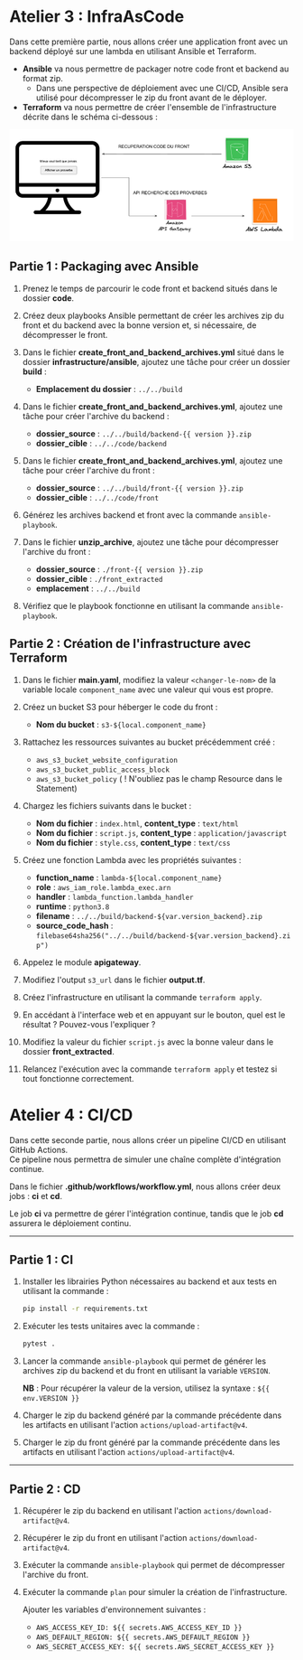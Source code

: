 
# Atelier 3 : InfraAsCode

Dans cette première partie, nous allons créer une application front avec un backend déployé sur une lambda en utilisant Ansible et Terraform.

- **Ansible** va nous permettre de packager notre code front et backend au format zip.
  - Dans une perspective de déploiement avec une CI/CD, Ansible sera utilisé pour décompresser le zip du front avant de le déployer.
- **Terraform** va nous permettre de créer l'ensemble de l'infrastructure décrite dans le schéma ci-dessous :

![porject_architecture.png](docs%2Fporject_architecture.png)

## Partie 1 : Packaging avec Ansible

1. Prenez le temps de parcourir le code front et backend situés dans le dossier **code**.

2. Créez deux playbooks Ansible permettant de créer les archives zip du front et du backend avec la bonne version et, si nécessaire, de décompresser le front.

3. Dans le fichier **create_front_and_backend_archives.yml** situé dans le dossier **infrastructure/ansible**, ajoutez une tâche pour créer un dossier **build** :

   - **Emplacement du dossier** : `../../build`

4. Dans le fichier **create_front_and_backend_archives.yml**, ajoutez une tâche pour créer l'archive du backend :

   - **dossier_source** : `../../build/backend-{{ version }}.zip`
   - **dossier_cible** : `../../code/backend`

5. Dans le fichier **create_front_and_backend_archives.yml**, ajoutez une tâche pour créer l'archive du front :

   - **dossier_source** : `../../build/front-{{ version }}.zip`
   - **dossier_cible** : `../../code/front`

6. Générez les archives backend et front avec la commande `ansible-playbook`.

7. Dans le fichier **unzip_archive**, ajoutez une tâche pour décompresser l'archive du front :

   - **dossier_source** : `./front-{{ version }}.zip`
   - **dossier_cible** : `./front_extracted`
   - **emplacement** : `../../build`

8. Vérifiez que le playbook fonctionne en utilisant la commande `ansible-playbook`.


## Partie 2 : Création de l'infrastructure avec Terraform

1. Dans le fichier **main.yaml**, modifiez la valeur `<changer-le-nom>` de la variable locale `component_name` avec une 
valeur qui vous est propre.

2. Créez un bucket S3 pour héberger le code du front :
   - **Nom du bucket** : `s3-${local.component_name}`

3. Rattachez les ressources suivantes au bucket précédemment créé :
   - `aws_s3_bucket_website_configuration`
   - `aws_s3_bucket_public_access_block`
   - `aws_s3_bucket_policy` ( ! N'oubliez pas le champ Resource dans le Statement)

4. Chargez les fichiers suivants dans le bucket :
   - **Nom du fichier** : `index.html`, **content_type** : `text/html`
   - **Nom du fichier** : `script.js`, **content_type** : `application/javascript`
   - **Nom du fichier** : `style.css`, **content_type** : `text/css`

5. Créez une fonction Lambda avec les propriétés suivantes :
   - **function_name**    : `lambda-${local.component_name}`
   - **role**             : `aws_iam_role.lambda_exec.arn`
   - **handler**          : `lambda_function.lambda_handler`
   - **runtime**          : `python3.8`
   - **filename**         : `../../build/backend-${var.version_backend}.zip`
   - **source_code_hash** : `filebase64sha256("../../build/backend-${var.version_backend}.zip")`

6. Appelez le module **apigateway**.

7. Modifiez l'output `s3_url` dans le fichier **output.tf**.

8. Créez l'infrastructure en utilisant la commande `terraform apply`.

9. En accédant à l'interface web et en appuyant sur le bouton, quel est le résultat ? Pouvez-vous l'expliquer ?

10. Modifiez la valeur du fichier `script.js` avec la bonne valeur dans le dossier **front_extracted**.

11. Relancez l'exécution avec la commande `terraform apply` et testez si tout fonctionne correctement.




# Atelier 4 : CI/CD

Dans cette seconde partie, nous allons créer un pipeline CI/CD en utilisant GitHub Actions.  
Ce pipeline nous permettra de simuler une chaîne complète d'intégration continue.

Dans le fichier **.github/workflows/workflow.yml**, nous allons créer deux jobs : **ci** et **cd**.

Le job **ci** va permettre de gérer l'intégration continue, tandis que le job **cd** assurera le déploiement continu.

---

## Partie 1 : CI

1. Installer les librairies Python nécessaires au backend et aux tests en utilisant la commande :

   ```bash
   pip install -r requirements.txt
   ```

2. Exécuter les tests unitaires avec la commande :

   ```bash
   pytest .
   ```

3. Lancer la commande `ansible-playbook` qui permet de générer les archives zip du backend et du front en utilisant la variable `VERSION`.  
   
   **NB** : Pour récupérer la valeur de la version, utilisez la syntaxe : `${{ env.VERSION }}`

4. Charger le zip du backend généré par la commande précédente dans les artifacts en utilisant l'action `actions/upload-artifact@v4`.

5. Charger le zip du front généré par la commande précédente dans les artifacts en utilisant l'action `actions/upload-artifact@v4`.

---

## Partie 2 : CD

1. Récupérer le zip du backend en utilisant l'action `actions/download-artifact@v4`.

2. Récupérer le zip du front en utilisant l'action `actions/download-artifact@v4`.

3. Exécuter la commande `ansible-playbook` qui permet de décompresser l'archive du front.

4. Exécuter la commande `plan` pour simuler la création de l'infrastructure.  
   
   Ajouter les variables d'environnement suivantes :

   - `AWS_ACCESS_KEY_ID: ${{ secrets.AWS_ACCESS_KEY_ID }}`
   - `AWS_DEFAULT_REGION: ${{ secrets.AWS_DEFAULT_REGION }}`
   - `AWS_SECRET_ACCESS_KEY: ${{ secrets.AWS_SECRET_ACCESS_KEY }}`
